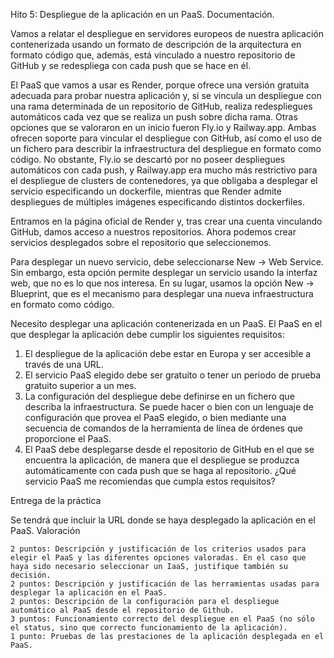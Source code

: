 Hito 5: Despliegue de la aplicación en un PaaS. Documentación.

Vamos a relatar el despliegue en servidores europeos de nuestra aplicación contenerizada usando un formato de descripción de la arquitectura en formato código que, además, está vinculado a nuestro repositorio de GitHub y se redespliega con cada push que se hace en él.

El PaaS que vamos a usar es Render, porque ofrece una versión gratuita adecuada para probar nuestra aplicación y, si se vincula un despliegue con una rama determinada de un repositorio de GitHub, realiza redespliegues automáticos cada vez que se realiza un push sobre dicha rama. Otras opciones que se valoraron en un inicio fueron Fly.io y Railway.app. Ambas ofrecen soporte para vincular el despliegue con GitHub, así como el uso de un fichero para describir la infraestructura del despliegue en formato como código. No obstante, Fly.io se descartó por no poseer despliegues automáticos con cada push, y Railway.app era mucho más restrictivo para el despliegue de clusters de contenedores, ya que obligaba a desplegar el servicio especificando un dockerfile, mientras que Render admite despliegues de múltiples imágenes especificando distintos dockerfiles.

Entramos en la página oficial de Render y, tras crear una cuenta vinculando GitHub, damos acceso a nuestros repositorios. Ahora podemos crear servicios desplegados sobre el repositorio que seleccionemos.

Para desplegar un nuevo servicio, debe seleccionarse New -> Web Service. Sin embargo, esta opción permite desplegar un servicio usando la interfaz web, que no es lo que nos interesa. En su lugar, usamos la opción New -> Blueprint, que es el mecanismo para desplegar una nueva infraestructura en formato como código.




Necesito desplegar una aplicación contenerizada en un PaaS. El PaaS en el que desplegar la aplicación debe cumplir los siguientes requisitos:
1) El despliegue de la aplicación debe estar en Europa y ser accesible a través de una URL.
2) El servicio PaaS elegido debe ser gratuito o tener un periodo de prueba gratuito superior a un mes.
3) La configuración del despliegue debe definirse en un fichero que describa la infraestructura. Se puede hacer o bien con un lenguaje de configuración que provea el PaaS elegido, o bien mediante una secuencia de comandos de la herramienta de línea de órdenes que proporcione el PaaS.
4) El PaaS debe desplegarse desde el repositorio de GitHub en el que se encuentra la aplicación, de manera que el despliegue se produzca automáticamente con cada push que se haga al repositorio.
¿Qué servicio PaaS me recomiendas que cumpla estos requisitos?

Entrega de la práctica

Se tendrá que incluir la URL donde se haya desplegado la aplicación en el PaaS.
Valoración

    2 puntos: Descripción y justificación de los criterios usados para elegir el PaaS y las diferentes opciones valoradas. En el caso que haya sido necesario seleccionar un IaaS, justifique también su decisión.
    2 puntos: Descripción y justificación de las herramientas usadas para desplegar la aplicación en el PaaS.
    2 puntos: Descripción de la configuración para el despliegue automático al PaaS desde el repositorio de Github.
    3 puntos: Funcionamiento correcto del despliegue en el PaaS (no sólo el status, sino que correcto funcionamiento de la aplicación).
    1 punto: Pruebas de las prestaciones de la aplicación desplegada en el PaaS.
